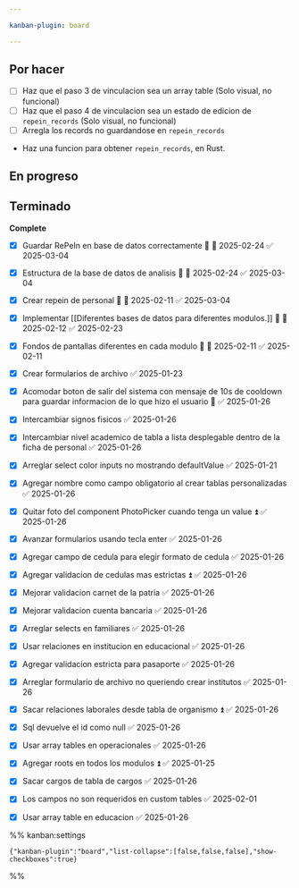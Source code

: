 ```yaml
---

kanban-plugin: board

---
```


## Por hacer
- [ ] Haz que el paso 3 de vinculacion sea un array table (Solo visual, no funcional)
- [ ] Haz que el paso 4 de vinculacion sea un estado de edicion de `repein_records` (Solo visual, no funcional)
- [ ] Arregla los records no guardandose en `repein_records`
- Haz una funcion para obtener `repein_records`, en Rust.

## En progreso


## Terminado

**Complete**
- [x] Guardar RePeIn en base de datos correctamente 🔺 📅 2025-02-24 ✅ 2025-03-04
- [x] Estructura de la base de datos de analisis 🔺 📅 2025-02-24 ✅ 2025-03-04
- [x] Crear repein de personal 🔺 📅 2025-02-11 ✅ 2025-03-04
- [x] Implementar [[Diferentes bases de datos para diferentes modulos.]] 🔺 📅 2025-02-12 ✅ 2025-02-23
- [x] Fondos de pantallas diferentes en cada modulo 🔺 📅 2025-02-11 ✅ 2025-02-11
- [x] Crear formularios de archivo ✅ 2025-01-23
- [x] Acomodar boton de salir del sistema con mensaje de 10s de cooldown para guardar informacion de lo que hizo el usuario 🔼 ✅ 2025-01-26
- [x] Intercambiar signos fisicos ✅ 2025-01-26
- [x] Intercambiar nivel academico de tabla a lista desplegable dentro de la ficha de personal ✅ 2025-01-26
- [x] Arreglar select color inputs no mostrando defaultValue ✅ 2025-01-21
- [x] Agregar nombre como campo obligatorio al crear tablas personalizadas ✅ 2025-01-26
- [x] Quitar foto del component PhotoPicker cuando tenga un value ⏫ ✅ 2025-01-26
- [x] Avanzar formularios usando tecla enter ✅ 2025-01-26
- [x] Agregar campo de cedula para elegir formato de cedula ✅ 2025-01-26
- [x] Agregar validacion de cedulas mas estrictas ⏫ ✅ 2025-01-26
- [x] Mejorar validacion carnet de la patria ✅ 2025-01-26
- [x] Mejorar validacion cuenta bancaria ✅ 2025-01-26
- [x] Arreglar selects en familiares ✅ 2025-01-26
- [x] Usar relaciones en institucion en educacional ✅ 2025-01-26
- [x] Agregar validacion estricta para pasaporte ✅ 2025-01-26
- [x] Arreglar formulario de archivo no queriendo crear institutos ✅ 2025-01-26
- [x] Sacar relaciones laborales desde tabla de organismo ⏫ ✅ 2025-01-26
- [x] Sql devuelve el id como null ✅ 2025-01-26
- [x] Usar array tables en operacionales ✅ 2025-01-26
- [x] Agregar roots en todos los modulos ⏫ ✅ 2025-01-25
- [x] Sacar cargos de tabla de cargos ✅ 2025-01-26
- [x] Los campos no son requeridos en custom tables ✅ 2025-02-01
- [x] Usar array table en educacion ✅ 2025-01-26




%% kanban:settings
```
{"kanban-plugin":"board","list-collapse":[false,false,false],"show-checkboxes":true}
```
%%